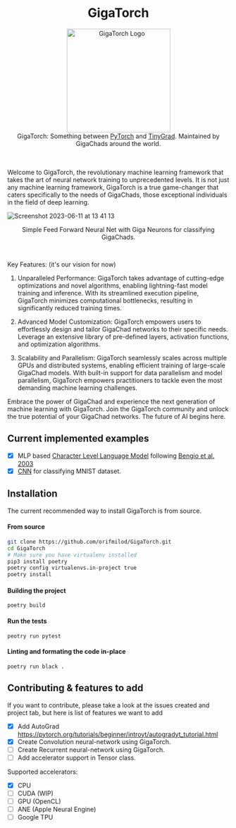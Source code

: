 <h1 align="center">GigaTorch</h1>
<div align="center">
  <img alt="GigaTorch Logo" src="https://github.com/orifmilod/GigaTorch/assets/25881325/f9c41ced-f01a-4511-a301-6c18e64b02d3" width=235/>
  <br/>
  GigaTorch: Something between <a href="https://github.com/pytorch/pytorch">PyTorch</a> and <a href="https://github.com/geohot/tinygrad">TinyGrad</a>. Maintained by GigaChads around the world.
</div>
<br/>  <br/>


Welcome to GigaTorch, the revolutionary machine learning framework that takes the art of neural network training to unprecedented levels. It is not just any machine learning framework, GigaTorch is a true game-changer that caters specifically to the needs of GigaChads, those exceptional individuals in the field of deep learning.

![Screenshot 2023-06-11 at 13 41 13](https://github.com/orifmilod/GigaTorch/assets/25881325/ad2f64c8-d8b1-4d45-a3e0-c7e77785edea) 
<p align='center'> Simple Feed Forward Neural Net with Giga Neurons for classifying GigaChads. <p/>
<br/> 

Key Features: (it's our vision for now)

1. Unparalleled Performance: GigaTorch takes advantage of cutting-edge optimizations and novel algorithms, enabling lightning-fast model training and inference. With its streamlined execution pipeline, GigaTorch minimizes computational bottlenecks, resulting in significantly reduced training times.

2. Advanced Model Customization: GigaTorch empowers users to effortlessly design and tailor GigaChad networks to their specific needs. Leverage an extensive library of pre-defined layers, activation functions, and optimization algorithms.

3. Scalability and Parallelism: GigaTorch seamlessly scales across multiple GPUs and distributed systems, enabling efficient training of large-scale GigaChad models. With built-in support for data parallelism and model parallelism, GigaTorch empowers practitioners to tackle even the most demanding machine learning challenges.

Embrace the power of GigaChad and experience the next generation of machine learning with GigaTorch. Join the GigaTorch community and unlock the true potential of your GigaChad networks. The future of AI begins here.
## Current implemented examples

- [X] MLP based [Character Level Language Model](https://github.com/orifmilod/GigaTorch/blob/master/example/language_model/language-model.py) following [Bengio et al. 2003](https://www.jmlr.org/papers/volume3/bengio03a/bengio03a.pdf)
- [X] [CNN](https://github.com/orifmilod/GigaTorch/blob/master/gigatorch/cnn.py) for classifying MNIST dataset.

## Installation

The current recommended way to install GigaTorch is from source.

#### From source
```sh
git clone https://github.com/orifmilod/GigaTorch.git
cd GigaTorch
# Make sure you have virtualenv installed
pip3 install poetry
poetry config virtualenvs.in-project true
poetry install
```
#### Building the project
```
poetry build
``` 

#### Run the tests 
```
peotry run pytest 
```

#### Linting and formating the code in-place
```
poetry run black .
``` 
 
## Contributing & features to add
If you want to contribute, please take a look at the issues created and project tab, but here is list of features we want to add

- [x] Add AutoGrad https://pytorch.org/tutorials/beginner/introyt/autogradyt_tutorial.html
- [x] Create Convolution neural-network using GigaTorch.
- [ ] Create Recurrent neural-network using GigaTorch. 
- [ ] Add accelerator support in Tensor class. 
 
Supported accelerators:
- [x] CPU
- [ ] CUDA (WIP)
- [ ] GPU (OpenCL)
- [ ] ANE (Apple Neural Engine)
- [ ] Google TPU 
